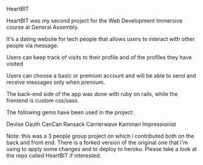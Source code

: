 HeartBIT

HeartBIT was my second project for the Web Development Immersive course at General Assembly.

It's a dating website for tech people that allows users to interact with other people via message.

Users can keep track of visits to their profile and of the profiles they have visited

Users can choose a basic or premium account and will be able to send and receive messages only when premium.

The back-end side of the app was done with ruby on rails, while the frontend is custom css/sass.

The following gems have been used in the project:

Devise Oauth CanCan Ransack Carrierwave Kaminari Impressionist

Note: this was a 3 people group project on which i contributed both on the back and front end. There is a forked version of the original one that i'm using to apply some changes and to deploy to heroku. Please take a look at the repo called HeartBIT if interested.
